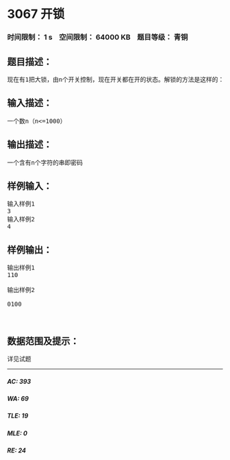 # 3067 开锁   
### 时间限制： 1 s&nbsp;&nbsp;&nbsp;&nbsp;空间限制： 64000 KB&nbsp;&nbsp;&nbsp;&nbsp;题目等级： 青铜  
## 题目描述：  

<pre>
现在有1把大锁，由n个开关控制，现在开关都在开的状态。解锁的方法是这样的：第1次，从1开始，每隔0个开关（其实就是每个开关）改变开关的状态（开的变成关的，关的变成开的）；第2次，从1开始，每隔1个开关（就是1,3,5,7(每次加2)…这样下去）改变开关的状态；第3次，从1开始，每隔2个开关（就是1,4,7,10(每次加3)…这样下去）改变开关的状态……第n次，从1开始，每隔n-1个开关（就是1,n+1,2n+1,3n+1(每次加n)…这样下去）改变开关的状态。所有开关最后的状态，将开转化为0，关转化为1后，就是大锁的解锁密码。现在输入n，求解锁密码。
</pre>
  
  
## 输入描述：  

<pre>
一个数n（n<=1000）
</pre>
  
  
## 输出描述：  

<pre>
一个含有n个字符的串即密码
</pre>
  
  
## 样例输入：  

<pre>
输入样例1
3
输入样例2
4
</pre>
  
  
## 样例输出：  

<pre>
输出样例1
110
 
输出样例2
 
0100
  

</pre>
  
  
## 数据范围及提示：  

<pre>
详见试题
</pre>
  
  
***  

##### AC: 393  
##### WA: 69  
##### TLE: 19  
##### MLE: 0  
##### RE: 24  

